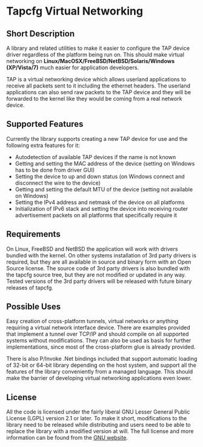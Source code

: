 # Tapcfg Virtual Networking #

## Short Description ##

A library and related utilities to make it easier to configure the TAP device driver regardless of the platform being run on. This should make virtual networking on **Linux/MacOSX/FreeBSD/NetBSD/Solaris/Windows (XP/Vista/7)** much easier for application developers.

TAP is a virtual networking device which allows userland applications to receive all packets sent to it including the ethernet headers. The userland applications can also send raw packets to the TAP device and they will be forwarded to the kernel like they would be coming from a real network device.

## Supported Features ##

Currently the library supports creating a new TAP device for use and the following extra features for it:

  * Autodetection of available TAP devices if the name is not known
  * Getting and setting the MAC address of the device (setting on Windows has to be done from driver GUI)
  * Setting the device to up and down status (on Windows connect and disconnect the wire to the device)
  * Getting and setting the default MTU of the device (setting not available on Windows)
  * Setting the IPv4 address and netmask of the device on all platforms
  * Initialization of IPv6 stack and setting the device into receiving router advertisement packets on all platforms that specifically require it

## Requirements ##

On Linux, FreeBSD and NetBSD the application will work with drivers bundled with the kernel. On other systems installation of 3rd party drivers is required, but they are all available in source and binary form with an Open Source license. The source code of 3rd party drivers is also bundled with the tapcfg source tree, but they are not modified or updated in any way. Tested versions of the 3rd party drivers will be released with future binary releases of tapcfg.

## Possible Uses ##

Easy creation of cross-platform tunnels, virtual networks or anything requiring a virtual network interface device. There are examples provided that implement a tunnel over TCP/IP and should compile on all supported systems without modifications. They can also be used as basis for further implementations, since most of the cross-platform glue is already provided.

There is also P/Invoke .Net bindings included that support automatic loading of 32-bit or 64-bit library depending on the host system, and support all the features of the library conveniently from a managed language. This should make the barrier of developing virtual networking applications even lower.

## License ##

All the code is licensed under the fairly liberal GNU Lesser General Public License (LGPL) version 2.1 or later. To make it short, modifications to the library need to be released while distributing and users need to be able to replace the library with a modified version at will. The full license and more information can be found from the [GNU website](http://www.gnu.org/copyleft/lesser.html).